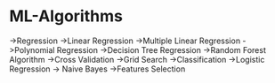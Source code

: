 # ML-Algorithms
->Regression
              ->Linear Regression
              ->Multiple Linear Regression
              ->Polynomial Regression
              ->Decision Tree Regression
              ->Random Forest Algorithm
              ->Cross Validation
              ->Grid Search
->Classification
               ->Logistic Regression
               -> Naive Bayes
               ->Features Selection
